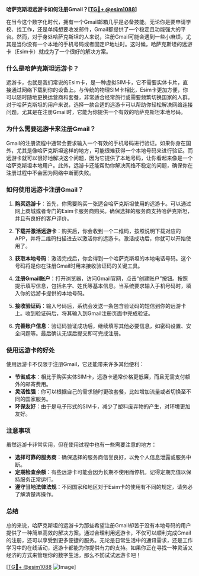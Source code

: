 **哈萨克斯坦远游卡如何注册Gmail？[[TG💪+ @esim1088](https://t.me/s/esim1088)]**

在当今这个数字化时代，拥有一个Gmail邮箱几乎是必备技能。无论你是要申请学校、找工作，还是单纯想要收发邮件，Gmail都提供了一个稳定且功能强大的平台。然而，对于身处哈萨克斯坦的人来说，注册Gmail可能会遇到一些小麻烦，尤其是当你没有一个本地的手机号码或者固定IP地址时。这时候，哈萨克斯坦的远游卡（Esim卡）就成为了一个很好的解决方案。

### 什么是哈萨克斯坦远游卡？

远游卡，也就是我们常说的Esim卡，是一种虚拟SIM卡，它不需要实体卡片，直接通过网络下载到你的设备上。与传统的物理SIM卡相比，Esim卡更加方便，你可以随时随地更换运营商和套餐，非常适合经常旅行或需要频繁切换国家的人群。对于哈萨克斯坦的用户来说，选择一款合适的远游卡可以帮助你轻松解决网络连接问题，尤其是在注册Gmail时，它能为你提供一个有效的哈萨克斯坦本地号码。

### 为什么需要远游卡来注册Gmail？

Gmail的注册流程中通常会要求输入一个有效的手机号码进行验证。如果你身在国外，尤其是像哈萨克斯坦这样的地方，可能很难获得一个本地号码来进行验证。而远游卡就可以很好地解决这个问题，因为它提供了本地号码，让你看起来像是一个哈萨克斯坦本地用户。此外，远游卡还能帮助你解决网络不稳定的问题，确保你在注册过程中不会因为网络中断而失败。

### 如何使用远游卡注册Gmail？

1. **购买远游卡**：首先，你需要购买一张适合哈萨克斯坦使用的远游卡。可以通过网上商城或者专门的Esim卡服务商购买。确保选择的服务商支持哈萨克斯坦，并且有良好的客户评价。

2. **下载并激活远游卡**：购买后，你会收到一个二维码，按照说明下载对应的APP，并将二维码扫描进去以激活你的远游卡。激活成功后，你就可以开始使用了。

3. **获取本地号码**：激活完成后，你会得到一个哈萨克斯坦的本地电话号码。这个号码将是你在注册Gmail时用来接收验证码的关键工具。

4. **注册Gmail账户**：打开浏览器，访问Gmail官网，点击“创建账户”按钮。按照提示填写信息，包括名字、姓氏等基本信息。当系统要求输入手机号码时，填入你的远游卡提供的本地号码。

5. **接收验证码**：输入号码后，系统会发送一条包含验证码的短信到你的远游卡上。收到验证码后，将其输入到Gmail注册页面中完成验证。

6. **完善账户信息**：验证码验证成功后，继续填写其他必要信息，如密码设置、安全问题等。最后确认无误后提交即可完成注册。

### 使用远游卡的好处

使用远游卡不仅限于注册Gmail，它还能带来许多其他便利：

- **节省成本**：相比于购买实体SIM卡，远游卡通常价格更低廉，而且无需支付额外的邮寄费用。
- **灵活性强**：你可以根据自己的需求随时更改套餐，比如增加流量或者切换至不同的国家服务。
- **环保友好**：由于是电子形式的SIM卡，减少了塑料废弃物的产生，对环境更加友好。

### 注意事项

虽然远游卡非常实用，但在使用过程中也有一些需要注意的地方：

- **选择可靠的服务商**：确保选择的服务商信誉良好，以免个人信息泄露或服务中断。
- **定期检查余额**：有些远游卡可能会因为长期不使用而停机，记得定期充值以保持服务正常运行。
- **遵守当地法律法规**：不同国家和地区对于Esim卡的使用有不同的规定，请务必了解清楚再操作。

### 总结

总的来说，哈萨克斯坦的远游卡为那些希望注册Gmail却苦于没有本地号码的用户提供了一种简单高效的解决方案。通过合理利用远游卡，不仅可以顺利完成Gmail的注册，还可以享受到更多便捷的服务。无论是日常生活中的通讯需求，还是工作学习中的在线活动，远游卡都能为你提供有力的支持。如果你正在寻找一种灵活又经济的方式来管理你的数字生活，那么不妨试试远游卡吧！

[[TG💪+ @esim1088](https://t.me/s/esim1088) ![Image](https://i.postimg.cc/4NQfJmqS/Snipaste-2025-05-13-00-14-12.png)]